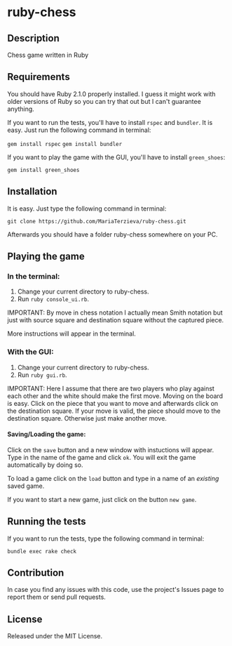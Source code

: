 ruby-chess
==========

Description
-----------

Chess game written in Ruby

Requirements
------------

You should have Ruby 2.1.0 properly installed. I guess it might work with
older versions of Ruby so you can try that out but I can't guarantee anything.

If you want to run the tests, you'll have to install `rspec` and `bundler`. It is easy. Just
run the following command in terminal:

`gem install rspec`
`gem install bundler`

If you want to play the game with the GUI, you'll have to install `green_shoes`:

`gem install green_shoes`

Installation
------------

It is easy. Just type the following command in terminal:

`git clone https://github.com/MariaTerzieva/ruby-chess.git`

Afterwards you should have a folder ruby-chess somewhere on your PC.

Playing the game
----------------

### In the terminal:

1. Change your current directory to ruby-chess.
2. Run `ruby console_ui.rb`.

IMPORTANT: By move in chess notation I actually mean Smith notation but just
with source square and destination square without the captured piece.

More instructions will appear in the terminal.

### With the GUI:

1. Change your current directory to ruby-chess.
2. Run `ruby gui.rb`.

IMPORTANT: Here I assume that there are two players who play against each other
and the white should make the first move. Moving on the board is easy. Click on the
piece that you want to move and afterwards click on the destination square. If your
move is valid, the piece should move to the destination square. Otherwise just make
another move.

#### Saving/Loading the game:

Click on the `save` button and a new window with instuctions will appear. Type in the name
of the game and click `ok`. You will exit the game automatically by doing so.

To load a game click on the `load` button and type in a name of an *existing* saved game.

If you want to start a new game, just click on the button `new game`.

Running the tests
-----------------

If you want to run the tests, type the following command in terminal:

`bundle exec rake check`

Contribution
------------

In case you find any issues with this code, use the project's Issues page to report them
or send pull requests.

License
-------

Released under the MIT License.
